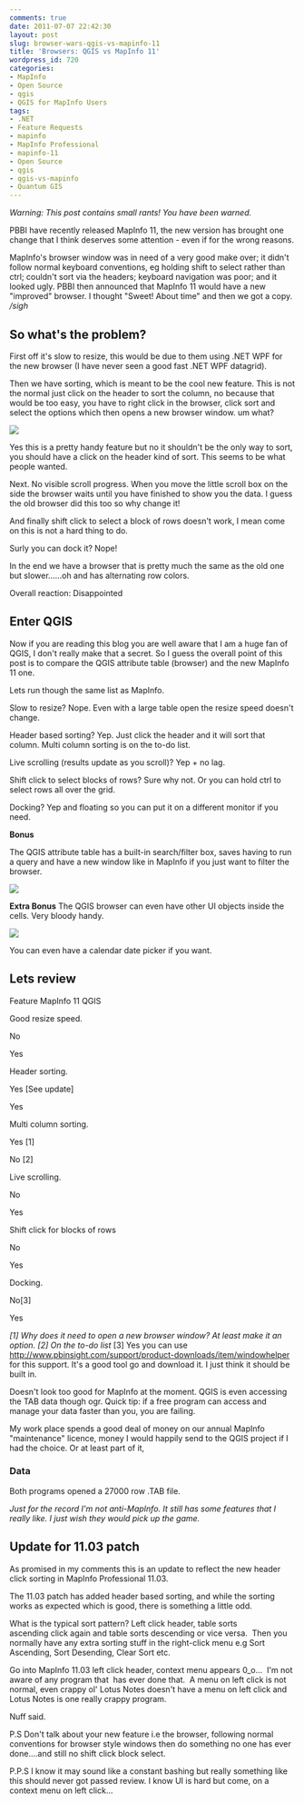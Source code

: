 ```yaml
---
comments: true
date: 2011-07-07 22:42:30
layout: post
slug: browser-wars-qgis-vs-mapinfo-11
title: 'Browsers: QGIS vs MapInfo 11'
wordpress_id: 720
categories:
- MapInfo
- Open Source
- qgis
- QGIS for MapInfo Users
tags:
- .NET
- Feature Requests
- mapinfo
- MapInfo Professional
- mapinfo-11
- Open Source
- qgis
- qgis-vs-mapinfo
- Quantum GIS
---
```


_Warning: This post contains small rants! You have been warned._

PBBI have recently released MapInfo 11, the new version has brought one change that I think deserves some attention - even if for the wrong reasons.

MapInfo's browser window was in need of a very good make over; it didn't follow normal keyboard conventions, eg holding shift to select rather than ctrl; couldn't sort via the headers; keyboard navigation was poor; and it looked ugly. PBBI then announced that MapInfo 11 would have a new "improved" browser. I thought "Sweet! About time" and then we got a copy. _/sigh_


## So what's the problem?


First off it's slow to resize, this would be due to them using .NET WPF for the new browser (I have never seen a good fast .NET WPF datagrid).

Then we have sorting, which is meant to be the cool new feature. This is not the normal just click on the header to sort the column, no because that would be too easy, you have to right click in the browser, click sort and select the options which then opens a new browser window. um what?

[![](http://woostuff.files.wordpress.com/2011/07/mapinfosort.png)](http://woostuff.files.wordpress.com/2011/07/mapinfosort.png)

Yes this is a pretty handy feature but no it shouldn't be the only way to sort, you should have a click on the header kind of sort. This seems to be what people wanted.

Next. No visible scroll progress. When you move the little scroll box on the side the browser waits until you have finished to show you the data. I guess the old browser did this too so why change it!

And finally shift click to select a block of rows doesn't work, I mean come on this is not a hard thing to do.

Surly you can dock it? Nope!

In the end we have a browser that is pretty much the same as the old one but slower......oh and has alternating row colors.

Overall reaction: Disappointed


## Enter QGIS


Now if you are reading this blog you are well aware that I am a huge fan of QGIS, I don't really make that a secret. So I guess the overall point of this post is to compare the QGIS attribute table (browser) and the new MapInfo 11 one.

Lets run though the same list as MapInfo.

Slow to resize? Nope. Even with a large table open the resize speed doesn't change.

Header based sorting? Yep. Just click the header and it will sort that column. Multi column sorting is on the to-do list.

Live scrolling (results update as you scroll)? Yep + no lag.

Shift click to select blocks of rows? Sure why not. Or you can hold ctrl to select rows all over the grid.

Docking? Yep and floating so you can put it on a different monitor if you need.

**Bonus**

The QGIS attribute table has a built-in search/filter box, saves having to run a query and have a new window like in MapInfo if you just want to filter the browser.

[![](http://woostuff.files.wordpress.com/2011/07/qgisattribute.png)](http://woostuff.files.wordpress.com/2011/07/qgisattribute.png)

**Extra Bonus**
The QGIS browser can even have other UI objects inside the cells. Very bloody handy.

[![](http://woostuff.files.wordpress.com/2011/07/control.png)](http://woostuff.files.wordpress.com/2011/07/control.png)

You can even have a calendar date picker if you want.


## Lets review









Feature
MapInfo 11
QGIS





Good resize speed.


No


Yes






Header sorting.


Yes [See update]


Yes






Multi column sorting.


Yes [1]


No [2]






Live scrolling.


No


Yes






Shift click for blocks of rows


No


Yes






Docking.


No[3]


Yes




_[1] Why does it need to open a new browser window? At least make it an option.
[2] On the to-do list_
[3] Yes you can use http://www.pbinsight.com/support/product-downloads/item/windowhelper for this support. It's a good tool go and download it. I just think it should be built in.

Doesn't look too good for MapInfo at the moment. QGIS is even accessing the TAB data though ogr. Quick tip: if a free program can access and manage your data faster than you, you are failing.

My work place spends a good deal of money on our annual MapInfo "maintenance" licence, money I would happily send to the QGIS project if I had the choice. Or at least part of it,


### Data


Both programs opened a 27000 row .TAB file.

_Just for the record I'm not anti-MapInfo. It still has some features that I really like. I just wish they would pick up the game._


## Update for 11.03 patch


As promised in my comments this is an update to reflect the new header click sorting in MapInfo Professional 11.03.

The 11.03 patch has added header based sorting, and while the sorting works as expected which is good, there is something a little odd.

What is the typical sort pattern? Left click header, table sorts ascending click again and table sorts descending or vice versa.  Then you normally have any extra sorting stuff in the right-click menu e.g Sort Ascending, Sort Desending, Clear Sort etc.

Go into MapInfo 11.03 left click header, context menu appears 0_o...  I'm not aware of any program that  has ever done that.  A menu on left click is not normal, even crappy ol' Lotus Notes doesn't have a menu on left click and Lotus Notes is one really crappy program.

Nuff said.

P.S Don't talk about your new feature i.e the browser, following normal conventions for browser style windows then do something no one has ever done....and still no shift click block select.

P.P.S I know it may sound like a constant bashing but really something like this should never got passed review. I know UI is hard but come, on a context menu on left click...

